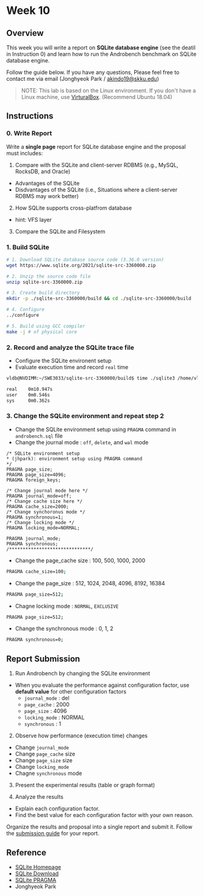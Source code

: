 # Week 10

## Overview

This week you will write a report on **SQLite database engine** (see the deatil in Instruction 0)
and learn how to run the  Androbench benchmark on SQLite database engine.

Follow the guide below. If you have any questions, Please feel free to contact me via email (Jonghyeok Park / akindo19@skku.edu)

> NOTE: This lab is based on the Linux environment. If you don't have a Linux machine, use [VirturalBox](https://www.virtualbox.org/). (Recommend Ubuntu 18.04)

## Instructions


### 0. Write Report

Write a **single page** report for SQLite database engine and the proposal must includes:

1. Compare with the SQLite and client-server RDBMS (e.g., MySQL, RocksDB, and Oracle)
  - Advantages of the SQLite 
  - Disdvantages of the SQLite (i.e., Situations where a client-server RDBMS may work better)

2. How SQLite supports cross-platfrom database
  - hint: VFS layer

3. Compare the SQLite and Filesystem


### 1. Build SQLite

```bash
# 1. Download SQLite database source code (3.36.0 version)
wget https://www.sqlite.org/2021/sqlite-src-3360000.zip

# 2. Unzip the source code file
unzip sqlite-src-3360000.zip

# 3. Create build directory
mkdir -p ./sqlite-src-3360000/build && cd ./sqlite-src-3360000/build

# 4. Configure 
../configure

# 5. Build using GCC compiler
make -j # of physical core
```

### 2. Record and analyze the SQLite trace file 
- Configure the SQLite environent setup
- Evaluate execution time and record `real` time

```bash
vldb@NVDIMM:~/SWE3033/sqlite-src-3360000/build$ time ./sqlite3 /home/vldb/ssd/androbench.db < androbench.sql &> /dev/null

real    0m10.947s
user    0m0.546s
sys     0m0.362s
```

### 3. Change the SQLite environment and repeat step 2

- Change the SQLite environment setup using `PRAGMA` command in `androbench.sql` file  
- Change the journal mode : `off`, `delete`, and `wal` mode 
```
/* SQLite environment setup 
* (jhpark): environment setup using PRAGMA command
*/
PRAGMA page_size;
PRAGMA page_size=4096;
PRAGMA foreign_keys;

/* Change journal mode here */
PRAGMA journal_mode=off;
/* Change cache size here */
PRAGMA cache_size=2000;
/* Change synchoronus mode */
PRAGMA synchronous=1;
/* Change locking mode */
PRAGMA locking_mode=NORMAL;

PRAGMA journal_mode;
PRAGMA synchronous;
/******************************/
```

- Change the page_cache size : 100, 500, 1000, 2000
```bash
PRAGMA cache_size=100;
```
- Change the page_size : 512, 1024, 2048, 4096, 8192, 16384
```bash
PRAGMA page_size=512;
```
- Chagne locking mode : `NORMAL`, `EXCLUSIVE`
```bash
PRAGMA page_size=512;
```
- Change the synchronous mode : 0, 1, 2 
```bash
PRAGMA synchronous=0;
```

## Report Submission

1. Run Androbench by changing the SQLite environment 
  - When you evaluate the performance against configuration factor, use **default value** for other configuration factors
    - `journal_mode` : del
    - `page_cache` : 2000
    - `page_size` : 4096
    - `locking_mode` : NORMAL
    - `synchronous` : 1

2. Observe how performance (execution time) changes 
  - Change `journal_mode`
  - Change `page_cache` size
  - Change `page_size` size
  - Change `locking_mode`
  - Chagne `synchronous` mode

3. Present the experimental results (table or graph format)

4. Analyze the results
  - Explain each configuration factor.
  - Find the best value for each configuration factor with your own reason.

Organize the results and proposal into a single report and submit it. Follow the [submission guide](../report-submission-guide.md) for your report.


## Reference
- [SQLite Homepage](https://www.sqlite.org/index.html) 
- [SQLite Download](https://www.sqlite.org/download.html)
- [SQLite PRAGMA](https://www.sqlite.org/pragma.html)
- Jonghyeok Park 
